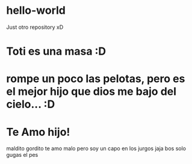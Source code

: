 # hello-world
Just otro repository xD
# Toti es una masa :D
# rompe un poco las pelotas, pero es el mejor hijo que dios me bajo del cielo... :D
# Te Amo hijo!
maldito gordito te amo malo pero soy un capo en los jurgos jaja bos solo gugas el pes
